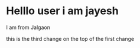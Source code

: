 # Helllo user i am jayesh
I am from Jalgaon

this is the third change on the top of the first change